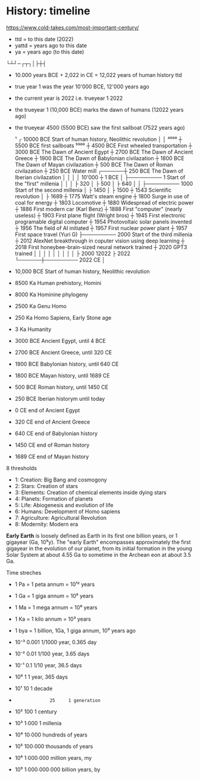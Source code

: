 # History: timeline

https://www.cold-takes.com/most-important-century/


- ttd = to this date (2022)
- yattd = years ago to this date
- ya = years ago (to this date)

└┴┘─┌┬┐│├┼┤

- 10.000 years BCE + 2,022 in CE = 12,022 years of human history ttd
- true year 1 was the year 10'000 BCE, 12'000 years ago
- the current year is 2022 i.e. trueyear 1∙2022
- the trueyear 1 (10,000 BCE) marks the dawn of humans (12022 years ago)
- the trueyear 4500 (5500 BCE) saw the first sailboat (7522 years ago)



     ¹ ┌ 10000 BCE Start of human history, Neolithic revolution
       │
       │
  ⁴⁵⁰⁰ ┼ 5500 BCE first sailboats
  ⁵⁵⁰⁰ ┼ 4500 BCE First wheeled transportation
       ┼ 3000 BCE The Dawn of Ancient Egypt
       ┼ 2700 BCE The Dawn of Ancient Greece
       ┼ 1900 BCE The Dawn of Babylonian civilazation
       ┼ 1800 BCE The Dawn of Mayan civilazation
       ┼ 500 BCE The Dawn of Roman civilazation
       ┼ 250 BCE Water mill
┌──────┼ 250 BCE The Dawn of Iberian civilazation
│      │
│      │
10'000 ┼ 1 BCE
│      ├───────── 1 Start of the "first" millenia
│      │
│      ├ 320
│      ├ 500
│      ├ 640
│      │
       ├───────── 1000 Start of the second millenia
│      ├ 1450 
│      ├ 1500 
       ┼ 1543 Scientific revolution
│      ├ 1689 
       ┼ 1775 Watt's steam engine
       ┼ 1800 Surge in use of coal for energy
       ┼ 1803 Locomotive
       ┼ 1880 Widespread of electric power
       ┼ 1886 First modern car (Karl Benz)
       ┼ 1888 First "computer" (nearly useless)
       ┼ 1903 First plane flight (Wright bros)
       ┼ 1945 First electronic programable digital computer
       ┼ 1954 Photovoltaic solar panels invented
       ┼ 1956 The field of AI initiated
       ┼ 1957 First nuclear power plant
       ┼ 1957 First space travel (Yuri G)
       ├───────── 2000 Start of the third millenia
       ┼ 2012 AlexNet breakthrough in coputer vision using deep learning
       ┼ 2018 First honeybee-brain-sized neural network trained
       ┼ 2020 GPT3 trained
│      │
│      │
│      │
│      │
│      ├ 2000
 12022 ├ 2022
└──────┼───────── 2022 CE
       │



- 10,000 BCE Start of human history, Neolithic revolution
- 8500 Ka Human prehistory, Homini
- 8000 Ka Hominine phylogeny
- 2500 Ka Genu Homo
-  250 Ka Homo Sapiens, Early Stone age
-    3 Ka Humanity

- 3000 BCE Ancient Egypt,       until 4 BCE
- 2700 BCE Ancient Greece,      until 320 CE
- 1900 BCE Babylonian history,  until 640 CE
- 1800 BCE Mayan history,       until 1689 CE
-  500 BCE Roman history,       until 1450 CE
-  250 BCE Iberian historym     until today

-    0 CE end of Ancient Egypt
-  320 CE end of Ancient Greece
-  640 CE end of Babylonian history
- 1450 CE end of Roman history
- 1689 CE end of Mayan history

8 thresholds
  - 1: Creation:    Big Bang and cosmogony
  - 2: Stars:       Creation of stars
  - 3: Elements:    Creation of chemical elements inside dying stars
  - 4: Planets:     Formation of planets
  - 5: Life:        Abiogenesis and evolution of life
  - 6: Humans:      Development of Homo sapiens
  - 7: Agriculture: Agricultural Revolution
  - 8: Modernity:   Modern era


**Early Earth** is loosely defined as Earth in its first one billion years, or 1 gigayear (Ga, 10⁹y). The "early Earth" encompasses approximately the first gigayear in the evolution of our planet, from its initial formation in the young Solar System at about 4.55 Ga to sometime in the Archean eon at about 3.5 Ga.

Time streches
- 1 Pa = 1 peta annum = 10¹² years
- 1 Ga = 1 giga annum = 10⁹ years
- 1 Ma = 1 mega annum = 10⁶ years
- 1 Ka = 1 kilo annum = 10³ years

- 1 bya = 1 billion, 1Ga, 1 giga annum, 10⁹ years ago

- 10⁻³              0.001 1/1000 year,   0.365 day
- 10⁻²              0.01  1/100  year,   3.65  days
- 10⁻¹              0.1   1/10   year,  36.5   days
- 10⁰               1     1      year, 365     days
- 10¹              10     1 decade
-                  25     1 generation
- 10²             100     1 century
- 10³           1∙000     1 millenia
- 10⁴          10∙000     hundreds of years
- 10⁵         100∙000     thousands of years
- 10⁶       1∙000∙000     million years, my
- 10⁹   1∙000∙000∙000     billion years, by

